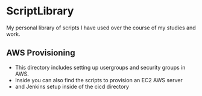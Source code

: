 # ScriptLibrary
My personal library of scripts I have used over the course of my studies and work.

## AWS Provisioning
- This directory includes setting up usergroups and security groups in AWS. 
- Inside you can also find the scripts to provision an EC2 AWS server
- and Jenkins setup inside of the cicd directory
